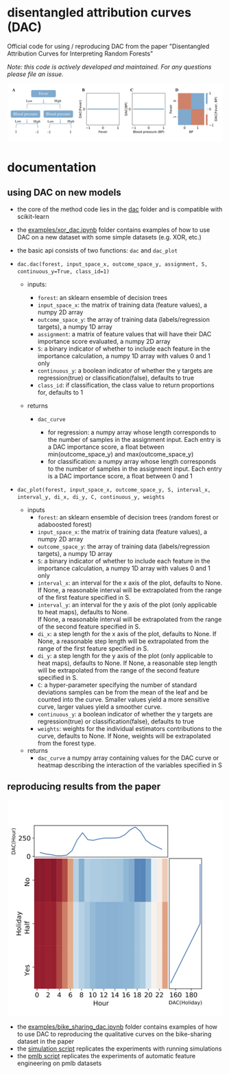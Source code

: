 # disentangled attribution curves (DAC)
Official code for using / reproducing DAC from the paper "Disentangled Attribution Curves for Interpreting Random Forests"

*Note: this code is actively developed and maintained. For any questions please file an issue.*

![](figs/fig_xor.png)

# documentation

## using DAC on new models
- the core of the method code lies in the [dac](dac) folder and is compatible with scikit-learn
- the [examples/xor_dac.ipynb](examples/simple_ex.py) folder contains examples of how to use DAC on a new dataset with some simple datasets (e.g. XOR, etc.)
- the basic api consists of two functions: `dac` and `dac_plot`
- ```dac.dac(forest, input_space_x, outcome_space_y, assignment, S, continuous_y=True, class_id=1)```
  
  - inputs:
  	
      - `forest`: an sklearn ensemble of decision trees
      - `input_space_x`: the matrix of training data (feature values), a numpy 2D array
      - `outcome_space_y`: the array of training data (labels/regression targets), a numpy 1D array
      - `assignment`: a matrix of feature values that will have their DAC importance score evaluated, a numpy 2D array
      - `S`: a binary indicator of whether to include each feature in the importance calculation, a numpy 1D array with values 0 and 1 only
      - `continuous_y`: a boolean indicator of whether the y targets are regression(true) or classification(false), defaults to true
      - `class_id`: if classification, the class value to return proportions for, defaults to 1
  - returns
  
    - `dac_curve`
  
      - for regression: a numpy array whose length corresponds to the number of samples in the assignment input.  Each entry is a DAC importance score, a
        float between min(outcome_space_y) and max(outcome_space_y)
      - for classification: a numpy array whose length corresponds to the number of samples in the assignment input.  Each entry is a DAC importance score, a
        float between 0 and 1
- ```dac_plot(forest, input_space_x, outcome_space_y, S, interval_x, interval_y, di_x, di_y, C, continuous_y, weights```
    - inputs
      - `forest`: an sklearn ensemble of decision trees (random forest or adaboosted forest)
      - `input_space_x`: the matrix of training data (feature values), a numpy 2D array
      - `outcome_space_y`: the array of training data (labels/regression targets), a numpy 1D array
      - `S`: a binary indicator of whether to include each feature in the importance calculation, a numpy 1D array with values 0 and 1 only
      - `interval_x`: an interval for the x axis of the plot, defaults to None.  If None, a reasonable interval will be extrapolated from the range
        of the first feature specified in S.
      - `interval_y`: an interval for the y axis of the plot (only applicable to heat maps), defaults to None.  
        If None, a reasonable interval will be extrapolated from the range of the second feature specified in S.
      - `di_x`: a step length for the x axis of the plot, defaults to None.  If None, a reasonable step length will be extrapolated from the range
        of the first feature specified in S.
      - `di_y`: a step length for the y axis of the plot (only applicable to heat maps), defaults to None.  If None, a reasonable step
        length will be extrapolated from the range of the second feature specified in S.
      - `C`: a hyper-parameter specifying the number of standard deviations samples can be from the mean of the leaf and be counted into the curve.  Smaller values
        yield a more sensitive curve, larger values yield a smoother curve.
      - `continuous_y`: a boolean indicator of whether the y targets are regression(true) or classification(false), defaults to true
      - `weights`: weights for the individual estimators contributions to the curve, defaults to None.  If None, weights will be extrapolated from the forest type.
    - returns
      - ```dac_curve``` a numpy array containing values for the DAC curve or heatmap describing the interaction of the variables specified in S

## reproducing results from the paper

![](figs/fig_hr_holiday.png)

- the [examples/bike_sharing_dac.ipynb](examples/bike_sharing_dac.ipynb) folder contains examples of how to use DAC to reproducing the qualitative curves on the bike-sharing dataset in the paper
- the [simulation script](experiments/simulation/run_sim_synthetic.py) replicates the experiments with running simulations
- the [pmlb script](experiments/pmlb/run_dac_feature_engineered.py) replicates the experiments of automatic feature engineering on pmlb datasets